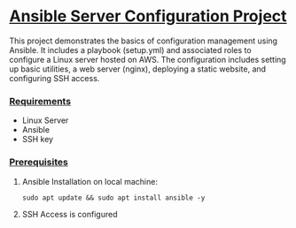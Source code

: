 # <u>Ansible Server Configuration Project</u>
This project demonstrates the basics of configuration management using Ansible. It includes a playbook (setup.yml) and associated roles to configure a Linux server hosted on AWS. The configuration includes setting up basic utilities, a web server (nginx), deploying a static website, and configuring SSH access.

### <u>Requirements</u>
- Linux Server
- Ansible
- SSH key
### <u>Prerequisites</u>
1. Ansible Installation on local machine:
   ```
   sudo apt update && sudo apt install ansible -y
   ```
2. SSH Access is configured
